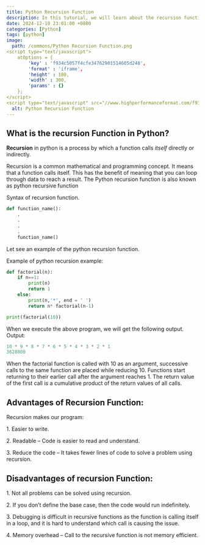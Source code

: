 ```yaml
---
title: Python Recursion Function
description: In this tutorial, we will learn about the recursion function and create a recursive function in python that can call itself. 
date: 2024-12-19 23:01:00 +0800
categories: [Python]
tags: [python]
image:
  path: /commons/Python Recursion Function.png
<script type="text/javascript">
	atOptions = {
		'key' : 'f934c5057f4cfe34762901514605d248',
		'format' : 'iframe',
		'height' : 180,
		'width' : 300,
		'params' : {}
	};
</script>
<script type="text/javascript" src="//www.highperformanceformat.com/f934c5057f4cfe34762901514605d248/invoke.js"></script>
  alt: Python Recursion Function
---
```


## What is the recursion Function in Python?

**Recursion** in python is a process by which a function calls *itself* directly or indirectly.

<script type="text/javascript">
	atOptions = {
		'key' : 'f934c5057f4cfe34762901514605d248',
		'format' : 'iframe',
		'height' : 180,
		'width' : 300,
		'params' : {}
	};
</script>
<script type="text/javascript" src="//www.highperformanceformat.com/f934c5057f4cfe34762901514605d248/invoke.js"></script>
Recursion is a common mathematical and programming concept. It means that a function calls itself. This has the benefit of meaning that you can loop through data to reach a result. The Python recursion function is also known as python recursive function

Syntax of recursion function.

```python
def function_name():
	.
	.
	.
	.
	function_name()

```

Let see an example of the python recursion function.

Example of python recursion example:

```python
def factorial(n):
    if n==1:
        print(n)
        return 1
    else:
        print(n,'*', end = ' ')
        return n* factorial(n-1)

print(factorial(10))

```

When we execute the above program, we will get the following output.  
Output:

```python
10 * 9 * 8 * 7 * 6 * 5 * 4 * 3 * 2 * 1
3628800

```

When the factorial function is called with 10 as an argument, successive calls to the same function are placed while reducing 10\. Functions start returning to their earlier call after the argument reaches 1\. The return value of the first call is a cumulative product of the return values of all calls.

## 

## Advantages of Recursion Function:

Recursion makes our program:

1\. Easier to write.

2\. Readable – Code is easier to read and understand.

3\. Reduce the code – It takes fewer lines of code to solve a problem using recursion.
<script type="text/javascript">
	atOptions = {
		'key' : 'f934c5057f4cfe34762901514605d248',
		'format' : 'iframe',
		'height' : 180,
		'width' : 300,
		'params' : {}
	};
</script>
<script type="text/javascript" src="//www.highperformanceformat.com/f934c5057f4cfe34762901514605d248/invoke.js"></script>

## Disadvantages of recursion Function:

1\. Not all problems can be solved using recursion.

2\. If you don’t define the base case, then the code would run indefinitely.

3\. Debugging is difficult in recursive functions as the function is calling itself in a loop, and it is hard to understand which call is causing the issue.

4\. Memory overhead – Call to the recursive function is not memory efficient.

